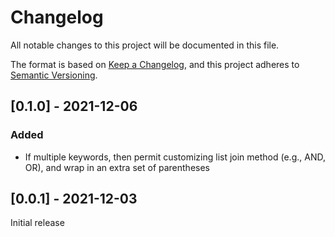 # Changelog

All notable changes to this project will be documented in this file.

The format is based on [Keep a Changelog](https://keepachangelog.com/en/1.0.0/),
and this project adheres to [Semantic Versioning](https://semver.org/spec/v2.0.0.html).

## [0.1.0] - 2021-12-06
### Added
- If multiple keywords, then permit customizing list join method (e.g., AND, OR), and wrap in an extra set of
  parentheses

## [0.0.1] - 2021-12-03

Initial release
